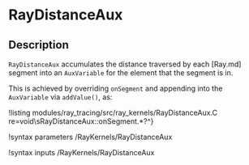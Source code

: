 # RayDistanceAux

## Description

`RayDistanceAux` accumulates the distance traversed by each [Ray.md] segment into an `AuxVariable` for the element that the segment is in.

This is achieved by overriding `onSegment` and appending into the `AuxVariable` via `addValue()`, as:

!listing modules/ray_tracing/src/ray_kernels/RayDistanceAux.C re=void\sRayDistanceAux::onSegment.*?^}

!syntax parameters /RayKernels/RayDistanceAux

!syntax inputs /RayKernels/RayDistanceAux
